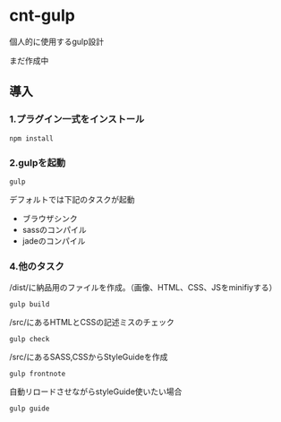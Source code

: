 # cnt-gulp

個人的に使用するgulp設計

まだ作成中

## 導入

### 1.プラグイン一式をインストール

```
npm install
```

### 2.gulpを起動

```
gulp
```
デフォルトでは下記のタスクが起動
- ブラウザシンク
- sassのコンパイル
- jadeのコンパイル

### 4.他のタスク

/dist/に納品用のファイルを作成。（画像、HTML、CSS、JSをminifiyする）

```
gulp build
```

/src/にあるHTMLとCSSの記述ミスのチェック

```
gulp check
```
/src/にあるSASS,CSSからStyleGuideを作成

```
gulp frontnote
```

自動リロードさせながらstyleGuide使いたい場合

```
gulp guide
```
